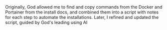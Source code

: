 Originally, God allowed me to find and copy commands from the Docker and Portainer from the install docs, and combined them into a script with notes for each step to automate the installations. Later, I refined and updated the script, guided by God's leading using AI
